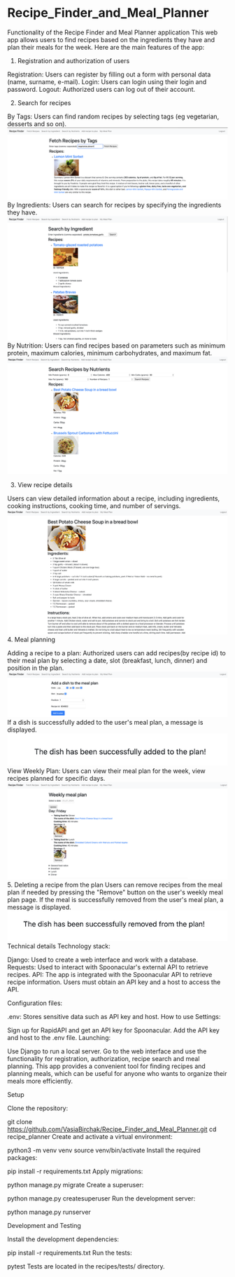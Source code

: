 # Recipe_Finder_and_Meal_Planner
Functionality of the Recipe Finder and Meal Planner application
This web app allows users to find recipes based on the ingredients they have and plan their meals for the week. Here are the main features of the app:

1. Registration and authorization of users

Registration: Users can register by filling out a form with personal data (name, surname, e-mail).
Login: Users can login using their login and password.
Logout: Authorized users can log out of their account.

2. Search for recipes

By Tags: Users can find random recipes by selecting tags (eg vegetarian, desserts and so on).
![Search for recipes by tags](images/search_recipes_by_tags.png)
By Ingredients: Users can search for recipes by specifying the ingredients they have.
![Search for recipes by ingredients](images/search_recipes_by_ingredient.png)
By Nutrition: Users can find recipes based on parameters such as minimum protein, maximum calories, minimum carbohydrates, and maximum fat.
![Search for recipes by nutrition](images/search_recipes_by_nutrition.png)

3. View recipe details

Users can view detailed information about a recipe, including ingredients, cooking instructions, cooking time, and number of servings.
![Recipe information](images/recipe_information.png)
4. Meal planning

Adding a recipe to a plan: Authorized users can add recipes(by recipe id) to their meal plan by selecting a date, slot (breakfast, lunch, dinner) and position in the plan.
![Adding a recipe to a plan](images/adding_recipe_to_plan.png)
If a dish is successfully added to the user's meal plan, a message is displayed.
![Message](images/message_for_adding_dish.png)
View Weekly Plan: Users can view their meal plan for the week, view recipes planned for specific days.
![View weekly plan](images/view_weekly_plan.png)
5. Deleting a recipe from the plan
Users can remove recipes from the meal plan if needed by pressing the "Remove" button on the user's weekly meal plan page.
If the meal is successfully removed from the user's meal plan, a message is displayed.
![Message](images/message_for_removing_dish.png)
Technical details
Technology stack:

Django: Used to create a web interface and work with a database.
Requests: Used to interact with Spoonacular's external API to retrieve recipes.
API: The app is integrated with the Spoonacular API to retrieve recipe information. Users must obtain an API key and a host to access the API.

Configuration files:

.env: Stores sensitive data such as API key and host.
How to use
Settings:

Sign up for RapidAPI and get an API key for Spoonacular.
Add the API key and host to the .env file.
Launching:

Use Django to run a local server.
Go to the web interface and use the functionality for registration, authorization, recipe search and meal planning.
This app provides a convenient tool for finding recipes and planning meals, which can be useful for anyone who wants to organize their meals more efficiently.

Setup

Clone the repository:

git clone https://github.com/VasiaBirchak/Recipe_Finder_and_Meal_Planner.git
cd recipe_planner
Create and activate a virtual environment:

python3 -m venv venv
source venv/bin/activate
Install the required packages:

pip install -r requirements.txt
Apply migrations:

python manage.py migrate
Create a superuser:

python manage.py createsuperuser
Run the development server:

python manage.py runserver

Development and Testing

Install the development dependencies:

pip install -r requirements.txt
Run the tests:

pytest
Tests are located in the recipes/tests/ directory.